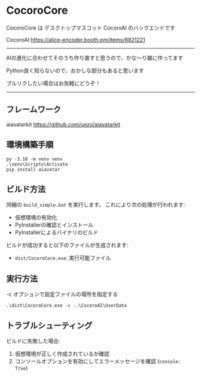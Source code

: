 # CocoroCore

CocoroCore は デスクトップマスコット CocoroAI のバックエンドです

CocoroAI
https://alice-encoder.booth.pm/items/6821221

----

AIの進化に合わせてそのうち作り直すと思うので、かな～り雑に作ってます

Python良く知らないので、おかしな部分もあると思います

プルリクしたい場合はお気軽にどうぞ！

----

## フレームワーク
aiavatarkit
https://github.com/uezo/aiavatarkit

## 環境構築手順
```
py -3.10 -m venv venv
.\venv\Scripts\Activate
pip install aiavatar
```

## ビルド方法

同梱の `build_simple.bat` を実行します。
これにより次の処理が行われます:
 - 仮想環境の有効化
 - PyInstallerの確認とインストール
 - PyInstallerによるバイナリのビルド

ビルドが成功すると以下のファイルが生成されます:
 - `dist/CocoroCore.exe`: 実行可能ファイル

## 実行方法
-c オプションで設定ファイルの場所を指定する
```
.\dist\CocoroCore.exe -c ..\CocoroAI\UserData
```

## トラブルシューティング

ビルドに失敗した場合:

1. 仮想環境が正しく作成されているか確認
2. コンソールオプションを有効にしてエラーメッセージを確認 (`console: True`)

